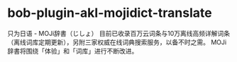 # bob-plugin-akl-mojidict-translate
只为日语 - MOJi辞書（じしょ）   目前已收录百万云词条与10万离线高频详解词条（离线词库定期更新），另附三家权威在线词典搜索服务，以备不时之需。 MOJi辞書将围绕「体验」和「词库」进行不断改进。

